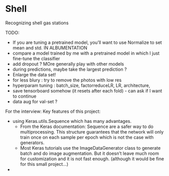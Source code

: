 # Shell
Recognizing shell gas stations

TODO:
- If you are tuning a pretrained model, you’ll want to use Normalize to set mean and std. IN ALBUMENTATION
- compare a model trained by me with a pretrained model in which I just fine-tune the classifier
- add dropout ? MOre generally play with other models
- during predictions, maybe take the largest prediction ?
- Enlarge the data set!
- for less blury : try to remove the photos with low res
- hyperparam tuning : batch_size, factorreduceLR, LR, architecture, 
- save tensorboard somehow (it resets after each fold) - can ask if I want to continue
- data aug for val-set ?

For the interview:
Key features of this project:
- using Keras.utils.Sequence which has many advantages.
  - From the Keras documentation: Sequence are a safer way to do multiprocessing. This structure guarantees that the network will only train once on each sample per epoch which is not the case with generators.
  - Most Keras tutorials use the ImageDataGenerator class to generate batch and do image augmentation. But it doesn’t leave much room for customization and it is not fast enough. (although it would be fine for this small project...)
-

